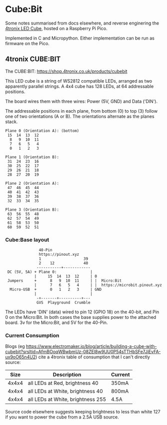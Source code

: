 # Cube:Bit

Some notes summarised from docs elsewhere, and reverse enginering the [4tronix LED Cube](https://shop.4tronix.co.uk/products/cubebit), hosted on a Raspberry Pi Pico.

Implemented in C and Micropython. Either implementation can be run as firmware on the Pico.

## 4tronix CUBE:BIT

The CUBE:BIT: https://shop.4tronix.co.uk/products/cubebit

This LED cube is a string of WS2812 compatible LEDs, arranged as two apparently parallel strings. A 4x4 cube has 128 LEDs, at 64 addressable positions.

The board wires them with three wires: Power (5V, GND) and Data ('DIN').

The addressable positions in each plane, from bottom (0) to top (3) follow one of two orientations (A or B). The orientations alternate as the planes stack.

```
Plane 0 (Orientation A): (bottom)
 15  14  13  12
  8   9  10  11
  7   6   5   4
  0   1   2   3

Plane 1 (Orientation B):
 31  24  23  16
 30  25  22  17
 29  26  21  18
 28  27  20  19

Plane 2 (Orientation A):
 47  46  45  44
 40  41  42  43
 39  38  37  36
 32  33  34  35

Plane 3 (Orientation B):
 63  56  55  48
 62  57  54  49
 61  58  53  50
 60  59  52  51
```

### Cube:Base layout

```
               40-Pin
               https://pinout.xyz
               1                   39
               2    12             40
              -----------+------------
 DC (5V, 5A) + Plane 0:               |
             |     15  14  13  12     | 0
 Jumpers     +      8   9  10  11     | |  Micro:Bit
             |      7   6   5   4     | |  https://microbit.pinout.xyz
  Micro-USB  +      0   1   2   3     | GND
             |                        |
              -+-------+----------+---
              GVS  Playground  Crumble
```

The LEDs have 'DIN' (data) wired to pin 12 (GPIO 18) on the 40-bit, and Pin 0 on the Micro:Bit. In both cases the base supplies power to the attached board. 3v for the Micro:Bit, and 5V for the 40-Pin.

### Current Consumption

Blogs (eg https://www.electromaker.io/blog/article/building-a-cube-with-cubebit?srsltid=AfmBOoqWBwbmUz-08ZEl8w9UU0P54sTTHbSFe7JiEvFA-ux9oO65n4U2) cite a 4tronix table of consumption that I can't directly source:

| Size | Description | Current |
| ---- | ----------- | ------- |
| 4x4x4 | all LEDs at Red, brightness 40 | 350mA |
| 4x4x4 | all LEDs at White, brightness 40 | 800mA |
| 4x4x4 | all LEDs at White, brightness 255 | 4.5A |

Source code elsewhere suggests keeping brightness to less than white 127 if you want to power the cube from a 2.5A USB source.
